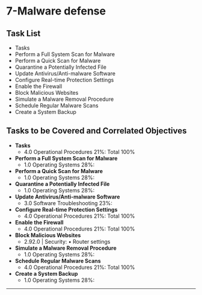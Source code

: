 # 7-Malware defense 

## Task List
- Tasks
- Perform a Full System Scan for Malware
- Perform a Quick Scan for Malware
- Quarantine a Potentially Infected File
- Update Antivirus/Anti-malware Software
- Configure Real-time Protection Settings
- Enable the Firewall
- Block Malicious Websites
- Simulate a Malware Removal Procedure
- Schedule Regular Malware Scans
- Create a System Backup

## Tasks to be Covered and Correlated Objectives

- **Tasks**  
  - 4.0 Operational Procedures     21%: Total      100%
- **Perform a Full System Scan for Malware**  
  - 1.0 Operating Systems     28%: 
- **Perform a Quick Scan for Malware**  
  - 1.0 Operating Systems     28%: 
- **Quarantine a Potentially Infected File**  
  - 1.0 Operating Systems     28%: 
- **Update Antivirus/Anti-malware Software**  
  - 3.0 Software Troubleshooting    23%: 
- **Configure Real-time Protection Settings**  
  - 4.0 Operational Procedures     21%: Total      100%
- **Enable the Firewall**  
  - 4.0 Operational Procedures     21%: Total      100%
- **Block Malicious Websites**  
  - 2.92.0  |  Security: • Router settings
- **Simulate a Malware Removal Procedure**  
  - 1.0 Operating Systems     28%: 
- **Schedule Regular Malware Scans**  
  - 4.0 Operational Procedures     21%: Total      100%
- **Create a System Backup**  
  - 1.0 Operating Systems     28%: 

---
